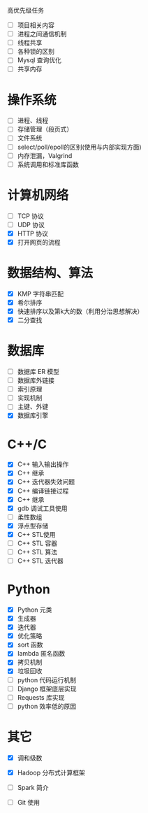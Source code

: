高优先级任务

- [ ] 项目相关内容
- [ ] 进程之间通信机制
- [ ] 线程共享
- [ ] 各种锁的区别
- [ ] Mysql 查询优化
- [ ] 共享内存 
 
# 操作系统

- [ ] 进程、线程 
- [ ] 存储管理（段页式）
- [ ] 文件系统
- [ ] select/poll/epoll的区别(使用与内部实现方面) 
- [ ] 内存泄漏，Valgrind
- [ ] 系统调用和标准库函数

# 计算机网络

- [ ] TCP 协议
- [ ] UDP 协议
- [x] HTTP 协议
- [x] 打开网页的流程  

# 数据结构、算法

- [x] KMP 字符串匹配
- [x] 希尔排序
- [x] 快速排序以及第k大的数（利用分治思想解决）
- [x] 二分查找

# 数据库

- [ ] 数据库 ER 模型 
- [ ] 数据库外链接 
- [ ] 索引原理
- [ ] 实现机制
- [ ] 主键、外键
- [x] 数据库引擎

# C++/C

- [x] C++ 输入输出操作
- [x] C++ 继承
- [x] C++ 迭代器失效问题
- [x] C++ 编译链接过程 
- [x] C++ 继承
- [x] gdb 调试工具使用 
- [ ] 柔性数组
- [x] 浮点型存储
- [x] C++ STL使用 
- [ ] C++ STL 容器
- [ ] C++ STL 算法
- [ ] C++ STL 迭代器

# Python 

- [x] Python 元类
- [x] 生成器
- [x] 迭代器
- [x] 优化策略
- [x] sort 函数
- [x] lambda 匿名函数
- [x] 拷贝机制
- [x] 垃圾回收
- [ ] python 代码运行机制
- [ ] Django 框架底层实现
- [ ] Requests 库实现
- [ ] python 效率低的原因

# 其它

- [x] 调和级数
- [x] Hadoop 分布式计算框架
- [ ] Spark 简介
- [ ] Git 使用


